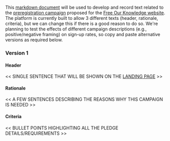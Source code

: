 This [markdown document](https://guides.github.com/features/mastering-markdown/) will be used to develop and record text related to the [preregistration campaign](https://github.com/FreeOurKnowledge/community/issues/11) proposed for the [Free Our Knowledge website](https://www.freeourknowledge.org/). The platform is currently built to allow 3 different texts (header, rationale, criteria), but we can change this if there is a good reason to do so. We're planning to test the effects of different campaign descriptions (e.g., positive/negative framing) on sign-up rates, so copy and paste alternative versions as required below.

### Version 1
#### Header
<< SINGLE SENTENCE THAT WILL BE SHOWN ON THE [LANDING PAGE](https://www.freeourknowledge.org/) >>

#### Rationale
<< A FEW SENTENCES DESCRIBING THE REASONS WHY THIS CAMPAIGN IS NEEDED >>

#### Criteria
<< BULLET POINTS HIGHLIGHTING ALL THE PLEDGE DETAILS/REQUIREMENTS >>
